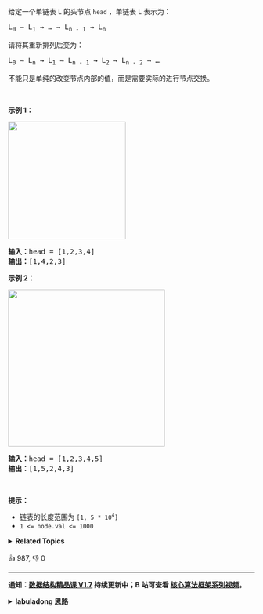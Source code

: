 <p>给定一个单链表 <code>L</code><em> </em>的头节点 <code>head</code> ，单链表 <code>L</code> 表示为：</p>

<pre>
L<sub>0</sub> → L<sub>1</sub> → … → L<sub>n - 1</sub> → L<sub>n</sub>
</pre>

<p>请将其重新排列后变为：</p>

<pre>
L<sub>0</sub> → L<sub>n</sub> → L<sub>1</sub> → L<sub>n - 1</sub> → L<sub>2</sub> → L<sub>n - 2</sub> → …</pre>

<p>不能只是单纯的改变节点内部的值，而是需要实际的进行节点交换。</p>

<p>&nbsp;</p>

<p><strong>示例 1：</strong></p>

<p><img alt="" src="https://pic.leetcode-cn.com/1626420311-PkUiGI-image.png" style="width: 240px; " /></p>

<pre>
<strong>输入：</strong>head = [1,2,3,4]
<strong>输出：</strong>[1,4,2,3]</pre>

<p><strong>示例 2：</strong></p>

<p><img alt="" src="https://pic.leetcode-cn.com/1626420320-YUiulT-image.png" style="width: 320px; " /></p>

<pre>
<strong>输入：</strong>head = [1,2,3,4,5]
<strong>输出：</strong>[1,5,2,4,3]</pre>

<p>&nbsp;</p>

<p><strong>提示：</strong></p>

<ul>
	<li>链表的长度范围为 <code>[1, 5 * 10<sup>4</sup>]</code></li>
	<li><code>1 &lt;= node.val &lt;= 1000</code></li>
</ul>
<details><summary><strong>Related Topics</strong></summary>栈 | 递归 | 链表 | 双指针</details><br>

<div>👍 987, 👎 0</div>

<div id="labuladong"><hr>

**通知：[数据结构精品课 V1.7](https://aep.h5.xeknow.com/s/1XJHEO) 持续更新中；B 站可查看 [核心算法框架系列视频](https://space.bilibili.com/14089380/channel/series)。**

<details><summary><strong>labuladong 思路</strong></summary>

本题思路为《[数据结构精品课](https://aep.h5.xeknow.com/s/1XJHEO)》学员专属，购买后即可查看。如果你已经购买课程，请点击 [这里](https://appktavsiei5995.pc.xiaoe-tech.com/detail/i_62b43720e4b07bd2d7b1b6dd/1) 查看插件解锁方法。</details>
</div>




